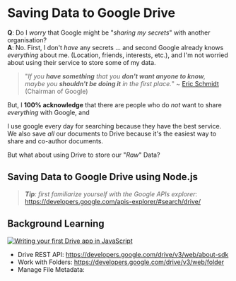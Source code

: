 # Saving Data to Google Drive

**Q**: Do I _worry_ that Google might be "_sharing my secrets_" with another
organisation?  
**A**: No. First, I don't _have_ any secrets ... and second
Google already knows _everything_ about me. (Location, friends,
  interests, etc.), and I'm not worried about using their service
  to store some of my data.

> "_If you **have something** that you **don't want anyone to know**,  
maybe you **shouldn't be doing it** in the first place._"
~ [Eric Schmidt](http://www.stateofdigital.com/top-15-of-eric-schmidts-remarkable-quotes)
(Chairman of Google)

But, I **100% acknowledge** that there are people who do _not_ want to share
_everything_ with Google, and

I use google every day for searching because they have the best service.
We also save *all* our documents to Drive because it's the easiest way
to share and co-author documents.

But what about using Drive to store our "_Raw_" Data?

## Saving Data to Google Drive using Node.js

> _**Tip**: first familiarize yourself with the Google APIs explorer_:  
https://developers.google.com/apis-explorer/#search/drive/

## Background Learning

[![Writing your first Drive app in JavaScript](http://i.imgur.com/Ot5DWAW.png)](https://youtu.be/09geUJg11iA "Everything Is AWESOME")


+ Drive REST API: https://developers.google.com/drive/v3/web/about-sdk
+ Work with Folders: https://developers.google.com/drive/v3/web/folder
+ Manage File Metadata:
